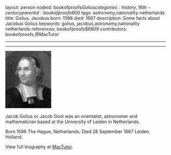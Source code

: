 layout: person
nodeid: bookofproofs$Golius
categories: history,16th-century
parentid: bookofproofs$600
tags: astronomy,nationality-netherlands
title: Golius, Jacobus
born: 1596
died: 1667
description: Some facts about Jacobus Golius
keywords: golius, jacobus,astronomy,nationality netherlands
references: bookofproofs$6909
contributors: bookofproofs,@MacTutor

---


---

![Golius.jpg](https://github.com/bookofproofs/bookofproofs.github.io/blob/main/_sources/_assets/images/portraits/Golius.jpg?raw=true)

Jacob Golius or Jacob Gool was an orientalist, astronomer and mathematician based at the University of Leiden in Netherlands.

Born 1596 The Hague, Netherlands. Died 28 September 1667 Leiden, Holland.


View full biography at [MacTutor](https://mathshistory.st-andrews.ac.uk/Biographies/Golius/).